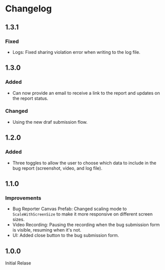 # Changelog

## 1.3.1

### Fixed
- Logs: Fixed sharing violation error when writing to the log file.

## 1.3.0

### Added
- Can now provide an email to receive a link to the report and updates on the report status.

### Changed
- Using the new draf submission flow.

## 1.2.0

### Added
- Three toggles to allow the user to choose which data to include in the bug report (screenshot, video, and log file).

## 1.1.0

### Improvements
- Bug Reporter Canvas Prefab: Changed scaling mode to `ScaleWithScreenSize` to make it more responsive on different screen sizes.
- Video Recording: Pausing the recording when the bug submission form is visible, resuming when it's not.
- UI: Added close button to the bug submission form.

## 1.0.0

Initial Relase